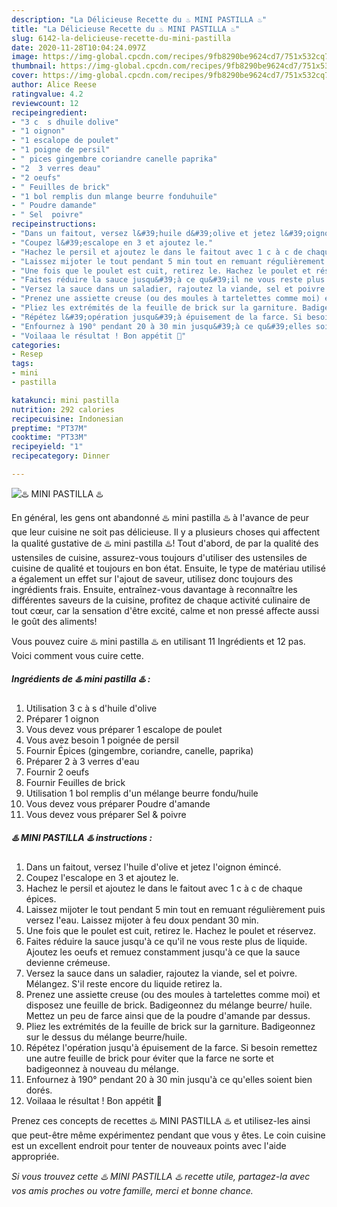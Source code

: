 ```yaml
---
description: "La Délicieuse Recette du ♨️ MINI PASTILLA ♨️"
title: "La Délicieuse Recette du ♨️ MINI PASTILLA ♨️"
slug: 6142-la-delicieuse-recette-du-mini-pastilla
date: 2020-11-28T10:04:24.097Z
image: https://img-global.cpcdn.com/recipes/9fb8290be9624cd7/751x532cq70/♨️-mini-pastilla-♨️-photo-principale-de-la-recette.jpg
thumbnail: https://img-global.cpcdn.com/recipes/9fb8290be9624cd7/751x532cq70/♨️-mini-pastilla-♨️-photo-principale-de-la-recette.jpg
cover: https://img-global.cpcdn.com/recipes/9fb8290be9624cd7/751x532cq70/♨️-mini-pastilla-♨️-photo-principale-de-la-recette.jpg
author: Alice Reese
ratingvalue: 4.2
reviewcount: 12
recipeingredient:
- "3 c  s dhuile dolive"
- "1 oignon"
- "1 escalope de poulet"
- "1 poigne de persil"
- " pices gingembre coriandre canelle paprika"
- "2  3 verres deau"
- "2 oeufs"
- " Feuilles de brick"
- "1 bol remplis dun mlange beurre fonduhuile"
- " Poudre damande"
- " Sel  poivre"
recipeinstructions:
- "Dans un faitout, versez l&#39;huile d&#39;olive et jetez l&#39;oignon émincé."
- "Coupez l&#39;escalope en 3 et ajoutez le."
- "Hachez le persil et ajoutez le dans le faitout avec 1 c à c de chaque épices."
- "Laissez mijoter le tout pendant 5 min tout en remuant régulièrement puis versez l&#39;eau. Laissez mijoter à feu doux pendant 30 min."
- "Une fois que le poulet est cuit, retirez le. Hachez le poulet et réservez."
- "Faites réduire la sauce jusqu&#39;à ce qu&#39;il ne vous reste plus de liquide. Ajoutez les oeufs et remuez constamment jusqu&#39;à ce que la sauce devienne crémeuse."
- "Versez la sauce dans un saladier, rajoutez la viande, sel et poivre. Mélangez. S&#39;il reste encore du liquide retirez la."
- "Prenez une assiette creuse (ou des moules à tartelettes comme moi) et disposez une feuille de brick. Badigeonnez du mélange beurre/ huile. Mettez un peu de farce ainsi que de la poudre d&#39;amande par dessus."
- "Pliez les extrémités de la feuille de brick sur la garniture. Badigeonnez sur le dessus du mélange beurre/huile."
- "Répétez l&#39;opération jusqu&#39;à épuisement de la farce. Si besoin remettez une autre feuille de brick pour éviter que la farce ne sorte et badigeonnez à nouveau du mélange."
- "Enfournez à 190° pendant 20 à 30 min jusqu&#39;à ce qu&#39;elles soient bien dorés."
- "Voilaaa le résultat ! Bon appétit 🌹"
categories:
- Resep
tags:
- mini
- pastilla

katakunci: mini pastilla 
nutrition: 292 calories
recipecuisine: Indonesian
preptime: "PT37M"
cooktime: "PT33M"
recipeyield: "1"
recipecategory: Dinner

---
```



![♨️ MINI PASTILLA ♨️](https://img-global.cpcdn.com/recipes/9fb8290be9624cd7/751x532cq70/♨️-mini-pastilla-♨️-photo-principale-de-la-recette.jpg)

En général, les gens ont abandonné ♨️ mini pastilla ♨️ à l'avance de peur que leur cuisine ne soit pas délicieuse. Il y a plusieurs choses qui affectent la qualité gustative de ♨️ mini pastilla ♨️! Tout d'abord, de par la qualité des ustensiles de cuisine, assurez-vous toujours d'utiliser des ustensiles de cuisine de qualité et toujours en bon état. Ensuite, le type de matériau utilisé a également un effet sur l'ajout de saveur, utilisez donc toujours des ingrédients frais. Ensuite, entraînez-vous davantage à reconnaître les différentes saveurs de la cuisine, profitez de chaque activité culinaire de tout cœur, car la sensation d'être excité, calme et non pressé affecte aussi le goût des aliments!

<!--inarticleads1-->

Vous pouvez cuire ♨️ mini pastilla ♨️ en utilisant 11 Ingrédients et 12 pas. Voici comment vous cuire cette.

##### Ingrédients de ♨️ mini pastilla ♨️ :

1. Utilisation 3 c à s d&#39;huile d&#39;olive
1. Préparer 1 oignon
1. Vous devez vous préparer 1 escalope de poulet
1. Vous avez besoin 1 poignée de persil
1. Fournir  Épices (gingembre, coriandre, canelle, paprika)
1. Préparer 2 à 3 verres d&#39;eau
1. Fournir 2 oeufs
1. Fournir  Feuilles de brick
1. Utilisation 1 bol remplis d&#39;un mélange beurre fondu/huile
1. Vous devez vous préparer  Poudre d&#39;amande
1. Vous devez vous préparer  Sel &amp; poivre




<!--inarticleads2-->

##### ♨️ MINI PASTILLA ♨️ instructions :

1. Dans un faitout, versez l&#39;huile d&#39;olive et jetez l&#39;oignon émincé.
1. Coupez l&#39;escalope en 3 et ajoutez le.
1. Hachez le persil et ajoutez le dans le faitout avec 1 c à c de chaque épices.
1. Laissez mijoter le tout pendant 5 min tout en remuant régulièrement puis versez l&#39;eau. Laissez mijoter à feu doux pendant 30 min.
1. Une fois que le poulet est cuit, retirez le. Hachez le poulet et réservez.
1. Faites réduire la sauce jusqu&#39;à ce qu&#39;il ne vous reste plus de liquide. Ajoutez les oeufs et remuez constamment jusqu&#39;à ce que la sauce devienne crémeuse.
1. Versez la sauce dans un saladier, rajoutez la viande, sel et poivre. Mélangez. S&#39;il reste encore du liquide retirez la.
1. Prenez une assiette creuse (ou des moules à tartelettes comme moi) et disposez une feuille de brick. Badigeonnez du mélange beurre/ huile. Mettez un peu de farce ainsi que de la poudre d&#39;amande par dessus.
1. Pliez les extrémités de la feuille de brick sur la garniture. Badigeonnez sur le dessus du mélange beurre/huile.
1. Répétez l&#39;opération jusqu&#39;à épuisement de la farce. Si besoin remettez une autre feuille de brick pour éviter que la farce ne sorte et badigeonnez à nouveau du mélange.
1. Enfournez à 190° pendant 20 à 30 min jusqu&#39;à ce qu&#39;elles soient bien dorés.
1. Voilaaa le résultat ! Bon appétit 🌹




<!--inarticleads1-->

<p>
Prenez ces concepts de recettes ♨️ MINI PASTILLA ♨️ et utilisez-les ainsi que peut-être même expérimentez pendant que vous y êtes. Le coin cuisine est un excellent endroit pour tenter de nouveaux points avec l'aide appropriée.
</p>

<p>
<i>Si vous trouvez cette ♨️ MINI PASTILLA ♨️ recette utile, partagez-la avec vos amis proches ou votre famille, merci et bonne chance.</i>
</p>
